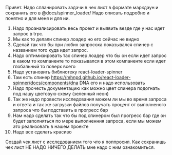 Привет. Надо спланировать задачи в чек лист в формате маркдаун и сохранить его в @docs/spinner_loader/ 
Надо описать подробно и понятно и для меня и для ии.

1. Надо проанализировать весь проект и выявить везде где у нас идет запрос в trpc.
2. Мы как то делали спинер лоадер но его сейчас не видно
3. Сделай так что бы при любих запросоха показывался спинер с названием того куда идет запрос. 
4. Надо оптимизировать так спинер лоадер что бы он если идет запрос в каком то компаненте то показывался в этом компаненте если идет глобальный то поверх всего
5. Надо установить библиотеку react-loader-spinner 
6. Там есть спинер https://mhnpd.github.io/react-loader-spinner/docs/components/dna DNA его и надо использовать
7. Надо прочесть документацию как можно цвет спинера подогнать под нашу цветовую схему (зеленный неон)
8. Так же надо провести исследования можем ли мы во время запроса и ответа и так же загрузки файлов получать процент от выполненого запроса что бы подставить в прогресс бар
9. Нам надо сделать так что бы под спинером был прогресс бар где он будет заполняться по мере выполненния запроса, если мы можем это реализовать в нашем проекте
10. Надо все сделать красиво

Создай чек лист с исследованием того что я поппросил. Как сохранишь чек лист НЕ НАДО НИЧЕГО ДЕЛАТЬ мне надо с ним ознакомиться.